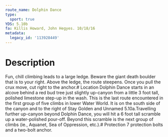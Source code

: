 ```yaml
---
route_name: Dolphin Dance
type:
  sport: true
YDS: 5.10b
fa: Killis Howard, John Hegyes. 10/18/16
metadata:
  legacy_id: '113928449'
---
```

# Description
Fun, chill climbing leads to a large ledge. Beware the giant death boulder that is to your right. Above the ledge, the route steepens. Once you pull the crux move, cut right to the anchor.# Location
Dolphin Dance starts in an alcove behind a red bud tree just slightly up-canyon from a little 3 foot tall, polished limestone step-up in the wash. This is the last route encountered in the first group of five climbs in lower Water World. It is on the south side of the canyon and to the right of Stay Golden and Unnamed 5.10a.Travelling further up-canyon beyond Dolphin Dance, you will hit a 6 foot tall scramble up a water-polished pour-off. Beyond this scramble is the next group of climbs (ie., Aquanet, Sea of Oppression, etc.).# Protection
7 protection bolts and a two-bolt anchor.